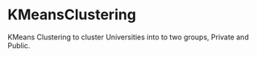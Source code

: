 # KMeansClustering
KMeans Clustering to cluster Universities into to two groups, Private and Public.
